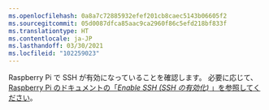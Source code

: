 ```yaml
---
ms.openlocfilehash: 0a8a7c72885932efef201cb8caec5143b06605f2
ms.sourcegitcommit: 05d0087dfca85aac9ca2960f86c5efd218bf833f
ms.translationtype: HT
ms.contentlocale: ja-JP
ms.lasthandoff: 03/30/2021
ms.locfileid: "102259023"
---
```

Raspberry Pi で SSH が有効になっていることを確認します。 必要に応じて、[Raspberry Pi のドキュメントの「*Enable SSH (SSH の有効化)* 」を参照してください](https://www.raspberrypi.org/documentation/remote-access/ssh/)。
